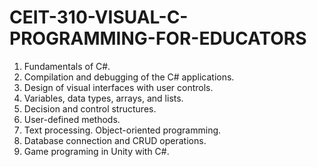 # CEIT-310-VISUAL-C-PROGRAMMING-FOR-EDUCATORS
1. Fundamentals of C#.
2. Compilation and debugging of the C# applications.
3. Design of visual interfaces with user controls.
4. Variables, data types, arrays, and lists.
5. Decision and control structures.
6. User-defined methods.
7. Text processing. Object-oriented programming.
8. Database connection and CRUD operations.
9. Game programing in Unity with C#.
